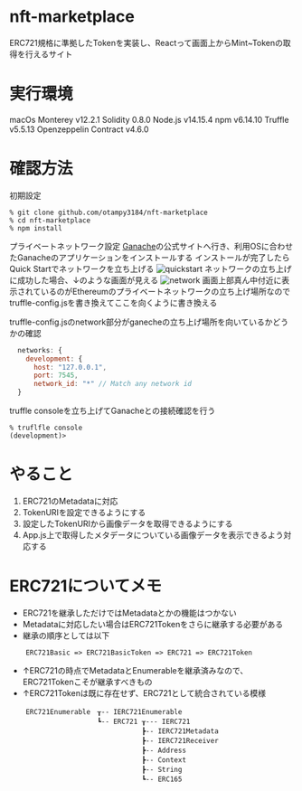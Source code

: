 # nft-marketplace
ERC721規格に準拠したTokenを実装し、Reactって画面上からMint~Tokenの取得を行えるサイト

# 実行環境
macOs Monterey v12.2.1
Solidity 0.8.0
Node.js v14.15.4
npm v6.14.10
Truffle v5.5.13
Openzeppelin Contract v4.6.0

# 確認方法
初期設定
```
% git clone github.com/otampy3184/nft-marketplace
% cd nft-marketplace
% npm install
```

プライベートネットワーク設定
[Ganache](https://trufflesuite.com/ganache/)の公式サイトへ行き、利用OSに合わせたGanacheのアプリケーションをインストールする
インストールが完了したらQuick Startでネットワークを立ち上げる
![quickstart](https://trufflesuite.com/img/docs/ganache/ganache-home-empty.png)
ネットワークの立ち上げに成功した場合、↓のような画面が見える
![network](https://trufflesuite.com/img/tutorials/pet-shop/ganache-initial.png)
画面上部真ん中付近に表示されているのがEthereumのプライベートネットワークの立ち上げ場所なのでtruffle-config.jsを書き換えてここを向くように書き換える

truffle-config.jsのnetwork部分がganecheの立ち上げ場所を向いているかどうかの確認
```javascript
  networks: {
    development: {
      host: "127.0.0.1",
      port: 7545,
      network_id: "*" // Match any network id
  }
```

truffle consoleを立ち上げてGanacheとの接続確認を行う
```
% truflfle console
(development)>
```




# やること
1. ERC721のMetadataに対応
2. TokenURIを設定できるようにする
3. 設定したTokenURIから画像データを取得できるようにする
4. App.js上で取得したメタデータについている画像データを表示できるよう対応する

# ERC721についてメモ
* ERC721を継承しただけではMetadataとかの機能はつかない
* Metadataに対応したい場合はERC721Tokenをさらに継承する必要がある
* 継承の順序としては以下
```
    ERC721Basic => ERC721BasicToken => ERC721 => ERC721Token
```
* ↑ERC721の時点でMetadataとEnumerableを継承済みなので、ERC721Tokenこそが継承すべきもの
* ↑ERC721Tokenは既に存在せず、ERC721として統合されている模様
```
    ERC721Enumerable　┰-- IERC721Enumerable
                    　┗-- ERC721 ┰--- IERC721          
                               　┣-- IERC721Metadata  
                            　   ┣-- IERC721Receiver 
                            　   ┣-- Address          
                            　   ┣-- Context          
                            　   ┣-- String           
                            　   ┗-- ERC165  
```

